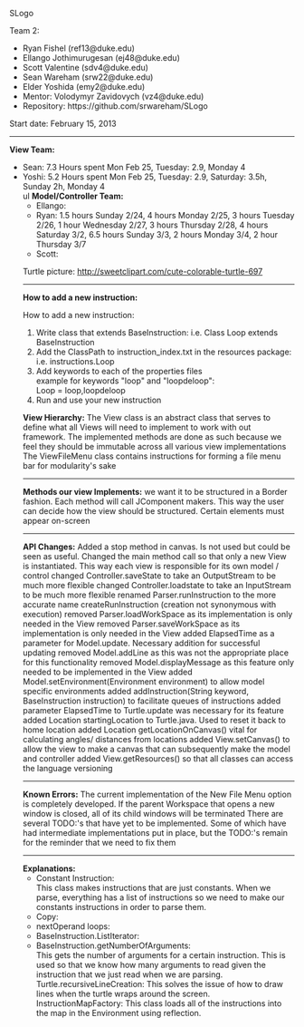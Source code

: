 SLogo

Team 2:
<ul>
<li> Ryan Fishel (ref13@duke.edu) 
<li> Ellango Jothimurugesan (ej48@duke.edu) 
<li> Scott Valentine (sdv4@duke.edu)
<li> Sean Wareham (srw22@duke.edu) 
<li> Elder Yoshida (emy2@duke.edu)
<li> Mentor: Volodymyr Zavidovych (vz4@duke.edu)
<li> Repository: https://github.com/srwareham/SLogo
</ul>
Start date: February 15, 2013

<hr>

<b>View Team:</b>
<ul>
<li>Sean: 7.3 Hours spent Mon Feb 25, Tuesday: 2.9, Monday 4 <br>
<li>Yoshi: 5.2 Hours spent Mon Feb 25, Tuesday: 2.9, Saturday: 3.5h, Sunday 2h, Monday 4<br>
</>ul
<b>Model/Controller Team:</b>
<br>
<ul>
<li>Ellango:
<li>Ryan: 1.5 hours Sunday 2/24, 4 hours Monday 2/25, 3 hours Tuesday 2/26, 
1 hour Wednesday 2/27, 3 hours Thursday 2/28, 4 hours Saturday 3/2,
6.5 hours Sunday 3/3, 2 hours Monday 3/4, 2 hour Thursday 3/7
<li>Scott: 
</ul>

Turtle picture: http://sweetclipart.com/cute-colorable-turtle-697
<hr>

<b>How to add a new instruction:</b>

How to add a new instruction:
<ol>
<li> Write class that extends BaseInstruction: i.e. Class Loop extends BaseInstruction
<li> Add the ClassPath to instruction_index.txt in the resources package: i.e. instructions.Loop
<li> Add keywords to each of the properties files 
<br>  example for keywords "loop" and "loopdeloop":	
<br>	Loop = loop,loopdeloop	
<br>
<li> Run and use your new instruction
</ol>

<b>View Hierarchy:</b>
  The View class is an abstract class that serves to define what all Views will need to implement to work with out framework.
  The implemented methods are done as such because we feel they should be immutable across all various view implementations
  The ViewFileMenu class contains instructions for forming a file menu bar for modularity's sake
  <hr>
  
<b>Methods our view Implements:</b>
we want it to be structured in a Border fashion.  Each method will call JComponent makers.
This way the user can decide how the view should be structured.  Certain elements must appear on-screen
<hr>

<b>API Changes:</b>
Added a stop method in canvas. Is not used but could be seen as useful.
Changed the main method call so that only a new View is instantiated.  This way each view is responsible for its 
own model / control
changed Controller.saveState to take an OutputStream to be much more flexible
changed Controller.loadstate to take an InputStream to be much more flexible
renamed Parser.runInstruction to the more accurate name createRunInstruction (creation not synonymous with execution)
removed Parser.loadWorkSpace as its implementation is only needed in the View
removed Parser.saveWorkSpace as its implementation is only needed in the View
added ElapsedTime as a parameter for Model.update.  Necessary addition for successful updating
removed Model.addLine as this was not the appropriate place for this functionality 
removed Model.displayMessage as this feature only needed to be implemented in the View
added Model.setEnvironment(Environment environment) to allow model specific environments
added addInstruction(String keyword, BaseInstruction instruction) to facilitate queues of instructions
added parameter ElapsedTime to Turtle.update  was necessary for its feature
added Location startingLocation to Turtle.java.  Used to reset it back to home location
added Location getLocationOnCanvas() vital for calculating angles/ distances from locations
added View.setCanvas() to allow the view to make a canvas that can subsequently make the model and controller
added View.getResources() so that all classes can access the language versioning
<hr>

<b>Known Errors:</b>
  The current implementation of the New File Menu option is completely developed. If the parent
  Workspace that opens a new window is closed, all of its child windows will be terminated
  There are several TODO:'s that have yet to be implemented.
    Some of which have had intermediate implementations put in place, but the TODO:'s remain for the reminder that we need to fix them

<hr>
<b>Explanations:</b>
<ul>
	<li> Constant Instruction:<br>
	This class makes instructions that are just constants.  When we parse, everything has a list of instructions
	so we need to make our constants instructions in order to parse them.
	<li>Copy: <br>
	<li>nextOperand loops: <br>
	<li>BaseInstruction.ListIterator: <br>
	<li>BaseInstruction.getNumberOfArguments:<br>
	This gets the number of arguments for a certain instruction.  This is used so that we know
	 how many arguments to read given the instruction that we just read when we are parsing.
	Turtle.recursiveLineCreation: This solves the issue of how to draw lines when the turtle wraps around the screen.
	InstructionMapFactory: This class loads all of the instructions into the map in the Environment using reflection.
</ul>	
